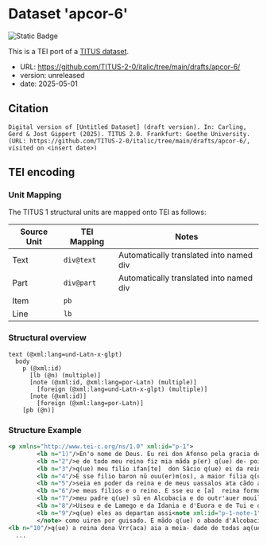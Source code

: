 # Dataset 'apcor-6'

![Static Badge](https://img.shields.io/badge/TEI_validation-passing-green)

This is a TEI port of a [TITUS dataset](http://titus.uni-frankfurt.de/texte/etcs/ital/aport/apcorp/apcor.htm?apcor006.htmapcor.htm).

* URL: https://github.com/TITUS-2-0/italic/tree/main/drafts/apcor-6/
* version: unreleased
* date: 2025-05-01

## Citation
```text
Digital version of [Untitled Dataset] (draft version). In: Carling, Gerd & Jost Gippert (2025). TITUS 2.0. Frankfurt: Goethe University. (URL: https://github.com/TITUS-2-0/italic/tree/main/drafts/apcor-6/, visited on <insert date>)
```

## TEI encoding


### Unit Mapping
The TITUS 1 structural units are mapped onto TEI as follows:

| Source Unit | TEI Mapping | Notes |
|-------------|-------------|-------|
| Text | `div@text` | Automatically translated into named div |
| Part | `div@part` | Automatically translated into named div |
| Item | `pb` |  |
| Line | `lb` |  |

### Structural overview
```text
text (@xml:lang=und-Latn-x-glpt)
  body
    p (@xml:id)
      [lb (@n) (multiple)]
      [note (@xml:id, @xml:lang=por-Latn) (multiple)]
        [foreign (@xml:lang=und-Latn-x-glpt) (multiple)]
      [note (@xml:id)]
        [foreign (@xml:lang=por-Latn)]
    [pb (@n)]
```

### Structure Example

```xml
<p xmlns="http://www.tei-c.org/ns/1.0" xml:id="p-1">
        <lb n="1)"/>En'o nome de Deus. Eu rei don Afonso pela gracia de Deus rei de Portugal, seendo sano e saluo, tem(en)te o dia de mia morte a saude de mia alma e a proe de mia molier reina dona Vrr(aca) e de meus filios e de meus uassalos
        <lb n="2"/>e de todo meu reino fiz mia mãda p(er) q(ue) de- pois mia morte mia molier e meus filios e meus uassalos e meu reino e todas aq(ue)las cousas q(ue) Deus mi deu en poder sten en paz e en folgãcia. P(ri)meiram(en)te mã\do
        <lb n="3"/>q(ue) meu filio ifan[te]  don Sãcio q(ue) ei da reina dona Vrr(aca) aia meu reino enteiram(en)te e en paz. E sse este for morto sen semel, o maior filio q(ue) ouuer da reina dona Vrr(aca) aia o reino enteg(ra)mëte e en paz.
        <lb n="4"/>E sse filio baron nũ ouu(er)m(os), a maior filia q(ue) ouu(er)m(os) aia'o. E sse no tëpo d(e) mia morte meu filio ou mia filia q(ue) deuier a reinar nũ ouuer reuora, seia en poder da reina sua madre e meu reino
        <lb n="5"/>seia en poder da reina e de meus uassalos ata cãdo aia reuora. E sse eu for morto, rogo o ap(osto)ligo como padre e senior e beio a t(er)ra an(te) seus pees q(ue) el receba en sa com(en)da e so seu defendim(en)to a reina
        <lb n="6"/>e meus filios e o reino. E sse eu e [a]  reina formos mortos, rogoli e p(re)goli q(ue) os meus filios e o reino seiam en sa com(en)da. E mãdo da dezima dos morauidiis e dos dineiros q(ue) mi remas(er)um da parte de
        <lb n="7"/>meu padre q(ue) sũ en Alcobacia e do outr'auer mouil q(ue) i pos(er)m(os) pora esta d(e)zima q(ue) seia partido pelas manos do arcebispo d(e) Bragaa e do de Santiago e do bispo do Porto e de Lisbona e de Coinbra e de
        <lb n="8"/>Uiseu e de Lamego e da Idania e d'Euora e de Tui e do tesoureiro de Bragaa. Out(ri)ssi mando das d(e)zimas das luitosas e das armas e doutras dezimas q(ue) eu tenio apartadas en te- souros per meu rei\no
        <lb n="9"/>q(ue) eles as departan assi<note xml:id="p-1-note-1" xml:lang="por-Latn">Parece mais <foreign xml:lang="und-Latn-x-glpt">al si</foreign> do que <foreign xml:lang="und-Latn-x-glpt">assi.</foreign>
        </note> como uiren por guisado. E mãdo q(ue) o abade d'Alcobacia lis de aq(ue)sta d(e)zima q(ue) el ten ou teiu(er) e eles as departan segũdo Deus como uiren por dereito. E mãdo
<lb n="10"/>q(ue) a reina dona Vrr(aca) aia a meia- dade de todas aq(ue)las cousas mouils q(ue) eu ouu(er) a mia morte, exetes estas d(e)zimas q(ue) mãdo dar por mia alma e as outras q(ue) tenio en uoontade por dar por mia alma
  ...
```

